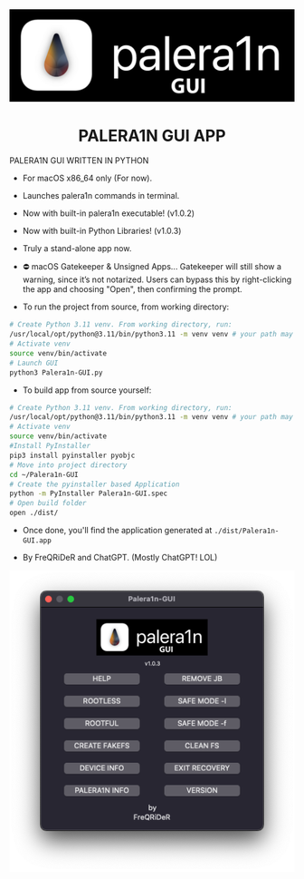<div align="center">
             <img src="/images/palera1n.png" width="1280" />
             <h1>PALERA1N GUI APP</h1>
</div>

PALERA1N GUI WRITTEN IN PYTHON

* For macOS x86_64 only (For now).
* Launches palera1n commands in terminal.
* Now with built-in palera1n executable! (v1.0.2)
* Now with built-in Python Libraries! (v1.0.3)
* Truly a stand-alone app now. 
* ⛔ macOS Gatekeeper & Unsigned Apps...
    Gatekeeper will still show a warning, since it’s not notarized.
    Users can bypass this by right-clicking the app and choosing "Open", then confirming the prompt.
  
* To run the project from source, from working directory:

```sh
# Create Python 3.11 venv. From working directory, run:
/usr/local/opt/python@3.11/bin/python3.11 -m venv venv # your path may vary
# Activate venv
source venv/bin/activate
# Launch GUI
python3 Palera1n-GUI.py
```
* To build app from source yourself:

```sh
# Create Python 3.11 venv. From working directory, run:
/usr/local/opt/python@3.11/bin/python3.11 -m venv venv # your path may vary
# Activate venv
source venv/bin/activate
#Install PyInstaller
pip3 install pyinstaller pyobjc
# Move into project directory
cd ~/Palera1n-GUI
# Create the pyinstaller based Application
python -m PyInstaller Palera1n-GUI.spec
# Open build folder
open ./dist/
```

* Once done, you'll find the application generated at `./dist/Palera1n-GUI.app`

* By FreQRiDeR and ChatGPT. (Mostly ChatGPT! LOL)


<div align="center">
             <img src="/images/window.png" width="700" />
             
</div>
